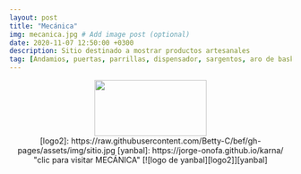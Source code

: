 ```yaml
---
layout: post
title: "Mecánica"
img: mecanica.jpg # Add image post (optional)
date: 2020-11-07 12:50:00 +0300
description: Sitio destinado a mostrar productos artesanales
tag: [Andamios, puertas, parrillas, dispensador, sargentos, aro de basket]
---
```


<center>
<img src="https://raw.githubusercontent.com/Betty-C/bef/gh-pages/assets/img/sitio.jpg" width="200" height="100" />
</center>

<center>
[logo2]: https://raw.githubusercontent.com/Betty-C/bef/gh-pages/assets/img/sitio.jpg
[yanbal]: https://jorge-onofa.github.io/karna/ "clic para visitar MECÁNICA"
[![logo de yanbal][logo2]][yanbal]
</center>
